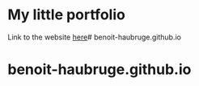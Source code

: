 # My little portfolio

Link to the website [here](https://benoit-haubruge.github.io)# benoit-haubruge.github.io
# benoit-haubruge.github.io

